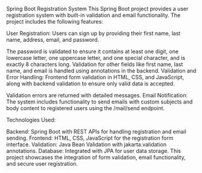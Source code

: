 Spring Boot Registration System
This Spring Boot project provides a user registration system with built-in validation and email functionality. The project includes the following features:

User Registration: Users can sign up by providing their first name, last name, address, email, and password.

The password is validated to ensure it contains at least one digit, one lowercase letter, one uppercase letter, and one special character, and is exactly 8 characters long.
Validation for other fields like first name, last name, and email is handled using annotations in the backend.
Validation and Error Handling: Frontend form validation in HTML, CSS, and JavaScript, along with backend validation to ensure only valid data is accepted.

Validation errors are returned with detailed messages.
Email Notification: The system includes functionality to send emails with custom subjects and body content to registered users using the /mail/send endpoint.

Technologies Used:

Backend: Spring Boot with REST APIs for handling registration and email sending.
Frontend: HTML, CSS, JavaScript for the registration form interface.
Validation: Java Bean Validation with jakarta.validation annotations.
Database: Integrated with JPA for user data storage.
This project showcases the integration of form validation, email functionality, and secure user registration.

